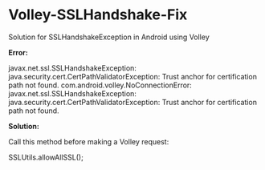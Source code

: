 # Volley-SSLHandshake-Fix
Solution for SSLHandshakeException in Android using Volley


**Error:**

javax.net.ssl.SSLHandshakeException: java.security.cert.CertPathValidatorException: Trust anchor for certification path not found.
com.android.volley.NoConnectionError: javax.net.ssl.SSLHandshakeException: java.security.cert.CertPathValidatorException: Trust anchor for certification path not found.

**Solution:**

Call this method before making a Volley request:  

SSLUtils.allowAllSSL();
